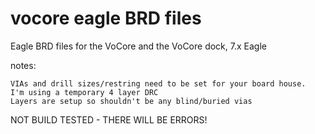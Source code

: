 # vocore eagle BRD files

Eagle BRD files for the VoCore and the VoCore dock, 7.x Eagle

notes:

	VIAs and drill sizes/restring need to be set for your board house.
	I'm using a temporary 4 layer DRC
	Layers are setup so shouldn't be any blind/buried vias

NOT BUILD TESTED - THERE WILL BE ERRORS!
